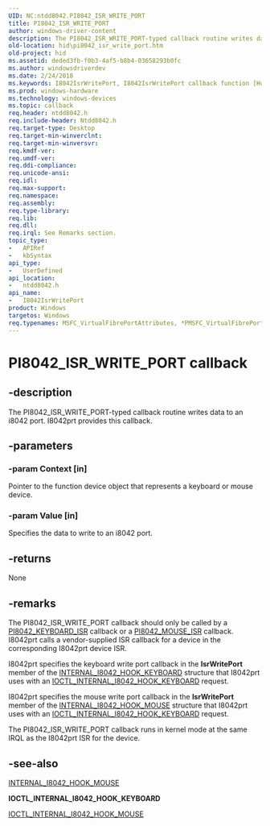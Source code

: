 ```yaml
---
UID: NC:ntdd8042.PI8042_ISR_WRITE_PORT
title: PI8042_ISR_WRITE_PORT
author: windows-driver-content
description: The PI8042_ISR_WRITE_PORT-typed callback routine writes data to an i8042 port. I8042prt provides this callback.
old-location: hid\pi8042_isr_write_port.htm
old-project: hid
ms.assetid: deded3fb-f0b3-4af5-b8b4-03658293b0fc
ms.author: windowsdriverdev
ms.date: 2/24/2018
ms.keywords: I8042IsrWritePort, I8042IsrWritePort callback function [Human Input Devices], PI8042_ISR_WRITE_PORT, hid.pi8042_isr_write_port, i8042ref_775d438e-5883-455b-86c4-2ce28099598f.xml, ntdd8042/I8042IsrWritePort
ms.prod: windows-hardware
ms.technology: windows-devices
ms.topic: callback
req.header: ntdd8042.h
req.include-header: Ntdd8042.h
req.target-type: Desktop
req.target-min-winverclnt: 
req.target-min-winversvr: 
req.kmdf-ver: 
req.umdf-ver: 
req.ddi-compliance: 
req.unicode-ansi: 
req.idl: 
req.max-support: 
req.namespace: 
req.assembly: 
req.type-library: 
req.lib: 
req.dll: 
req.irql: See Remarks section.
topic_type:
-	APIRef
-	kbSyntax
api_type:
-	UserDefined
api_location:
-	ntdd8042.h
api_name:
-	I8042IsrWritePort
product: Windows
targetos: Windows
req.typenames: MSFC_VirtualFibrePortAttributes, *PMSFC_VirtualFibrePortAttributes
---
```


# PI8042_ISR_WRITE_PORT callback


## -description


The PI8042_ISR_WRITE_PORT-typed callback routine writes data to an i8042 port. I8042prt provides this callback.


## -parameters




### -param Context [in]

Pointer to the function device object that represents a keyboard or mouse device.


### -param Value [in]

Specifies the data to write to an i8042 port.


## -returns



None




## -remarks



The PI8042_ISR_WRITE_PORT callback should only be called by a <a href="https://msdn.microsoft.com/library/windows/hardware/ff543248">PI8042_KEYBOARD_ISR</a> callback or a <a href="https://msdn.microsoft.com/library/windows/hardware/ff543252">PI8042_MOUSE_ISR</a> callback. I8042prt calls a vendor-supplied ISR callback for a device in the corresponding I8042prt device ISR.

I8042prt specifies the keyboard write port callback in the <b>IsrWritePort</b> member of the <a href="https://msdn.microsoft.com/library/windows/hardware/ff541039">INTERNAL_I8042_HOOK_KEYBOARD</a> structure that I8042prt uses with an <a href="https://msdn.microsoft.com/library/windows/hardware/ff541238">IOCTL_INTERNAL_I8042_HOOK_KEYBOARD</a> request.

I8042prt specifies the mouse write port callback in the <b>IsrWritePort</b> member of the <a href="https://msdn.microsoft.com/library/windows/hardware/ff541044">INTERNAL_I8042_HOOK_MOUSE</a> structure that I8042prt uses with an <a href="https://msdn.microsoft.com/library/windows/hardware/ff541238">IOCTL_INTERNAL_I8042_HOOK_KEYBOARD</a> request.

The PI8042_ISR_WRITE_PORT callback runs in kernel mode at the same IRQL as the I8042prt ISR for the device.




## -see-also




<a href="https://msdn.microsoft.com/library/windows/hardware/ff541044">INTERNAL_I8042_HOOK_MOUSE</a>



<b>IOCTL_INTERNAL_I8042_HOOK_KEYBOARD</b>



<a href="https://msdn.microsoft.com/library/windows/hardware/ff541242">IOCTL_INTERNAL_I8042_HOOK_MOUSE</a>
 

 

